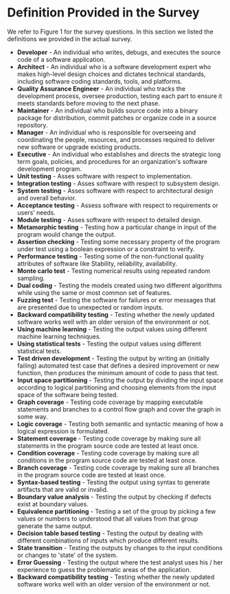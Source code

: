# Definition Provided in the Survey
We refer to Figure 1 for the survey questions.
In this section we listed the definitions we provided in the actual survey.
* **Developer** - An individual who writes, debugs, and executes the source code of a software application.
* **Architect** - An individual who is a software development expert who makes high-level design choices and dictates technical standards, including software coding standards, tools, and platforms.
* **Quality Assurance Engineer** - An individual who tracks the development process, oversee production, testing each part to ensure it meets standards before moving to the next phase.
* **Maintainer** - An individual who builds source code into a binary package for distribution, commit patches or organize code in a source repository.
* **Manager** - An individual who is responsible for overseeing and coordinating the people, resources, and processes required to deliver new software or upgrade existing products.
* **Executive** - An individual who establishes and directs the strategic long term goals, policies, and procedures for an organization's software development program.
* **Unit testing** - Asses software with respect to implementation.
* **Integration testing** - Asses software with respect to subsystem design.
* **System testing** - Asses software with respect to architectural design and overall behavior.
* **Acceptance testing** - Assess software with respect to requirements or users’ needs.
* **Module testing** - Asses software with respect to detailed design.
* **Metamorphic testing** - Testing how a particular change in input of the program would change the output.
* **Assertion checking** - Testing some necessary property of the program under test using a boolean expression or a constraint to verify.
* **Performance testing** - Testing some of the non-functional quality attributes of software like Stability, reliability, availability.
* **Monte carlo test** - Testing numerical results using repeated random sampling.
* **Dual coding** - Testing the models created using two different algorithms while using the same or most common set of features.
* **Fuzzing test** - Testing the software for failures or error messages that are presented due to unexpected or random inputs.
* **Backward compatibility testing** - Testing whether the newly updated software works well with an older version of the environment or not.
* **Using machine learning** - Testing the output values using different machine learning techniques.
* **Using statistical tests** - Testing the output values using different statistical tests.
* **Test driven development** - Testing the output by writing an (initially failing) automated test case that defines a desired improvement or new function, then produces the minimum amount of code to pass that test.
* **Input space partitioning** - Testing the output by dividing the input space according to logical partitioning and choosing elements from the input space of the software being tested.
* **Graph coverage** - Testing code coverage by mapping executable statements and branches to a control flow graph and cover the graph in some way.
* **Logic coverage** - Testing both semantic and syntactic meaning of how a logical expression is formulated.
* **Statement coverage** - Testing code coverage by making sure all statements in the program source code are tested at least once.
* **Condition coverage** - Testing code coverage by making sure all conditions in the program source code are tested at least once.
* **Branch coverage** - Testing code coverage by making sure all branches in the program source code are tested at least once.
* **Syntax-based testing** - Testing the output using syntax to generate artifacts that are valid or invalid.
* **Boundary value analysis** - Testing the output by checking if defects exist at boundary values.
* **Equivalence partitioning** - Testing a set of the group by picking a few values or numbers to understood that all values from that group generate the same output.
* **Decision table based testing** - Testing the output by dealing with different combinations of inputs which produce different results.
* **State transition** -  Testing the outputs by changes to the input conditions or changes to 'state' of the system.
* **Error Guessing** - Testing the output where the test analyst uses his / her experience to guess the problematic areas of the application.
* **Backward compatibility testing** - Testing whether the newly updated software works well with an older version of the environment or not.